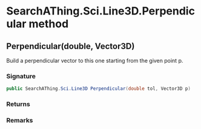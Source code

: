 # SearchAThing.Sci.Line3D.Perpendicular method
## Perpendicular(double, Vector3D)
Build a perpendicular vector to this one starting from the given point p.

### Signature
```csharp
public SearchAThing.Sci.Line3D Perpendicular(double tol, Vector3D p)
```
### Returns

### Remarks

